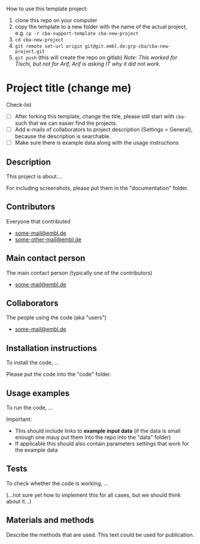 How to use this template project:
1. clone this repo on your computer
1. copy the template to a new folder with the name of the actual project, e.g.  `cp -r cba-support-template cba-new-project`
1. `cd cba-new-project`
1. `git remote set-url origin git@git.embl.de:grp-cba/cba-new-project.git`
1. `git push` (this will create the repo on gitlab) _Note: This worked for Tischi, but not for Arif, Arif is asking IT why it did not work._

# Project title (change me)

Check-list
- [ ] After forking this template, change the title, please still start with `cba-` such that we can easier find the projects.
- [ ] Add e-mails of collaborators to project description (Settings > General), because the description is searchable. 
- [ ] Make sure there is example data along with the usage instructions

## Description

This project is about....

For including screenshots, please put them in the "documentation" folder.


## Contributors

Everyone that contributed
- some-mail@embl.de
- some-other-mail@embl.de

## Main contact person

The main contact person (typically one of the contributors)
- some-mail@embl.de

## Collaborators

The people using the code (aka "users")
- some-mail@embl.de

## Installation instructions

To install the code, ...

Please put the code into the "code" folder.

## Usage examples

To run the code, ...

Important: 
- This should include links to **example input data** (if the data is small enough one mauy put them into the repo into the "data" folder)
- If applicable this should also contain parameters settings that work for the example data

## Tests

To check whether the code is working, ...

(...not sure yet how to implement this for all cases, but we should think about it...)

## Materials and methods

Describe the methods that are used. This text could be used for publication.

